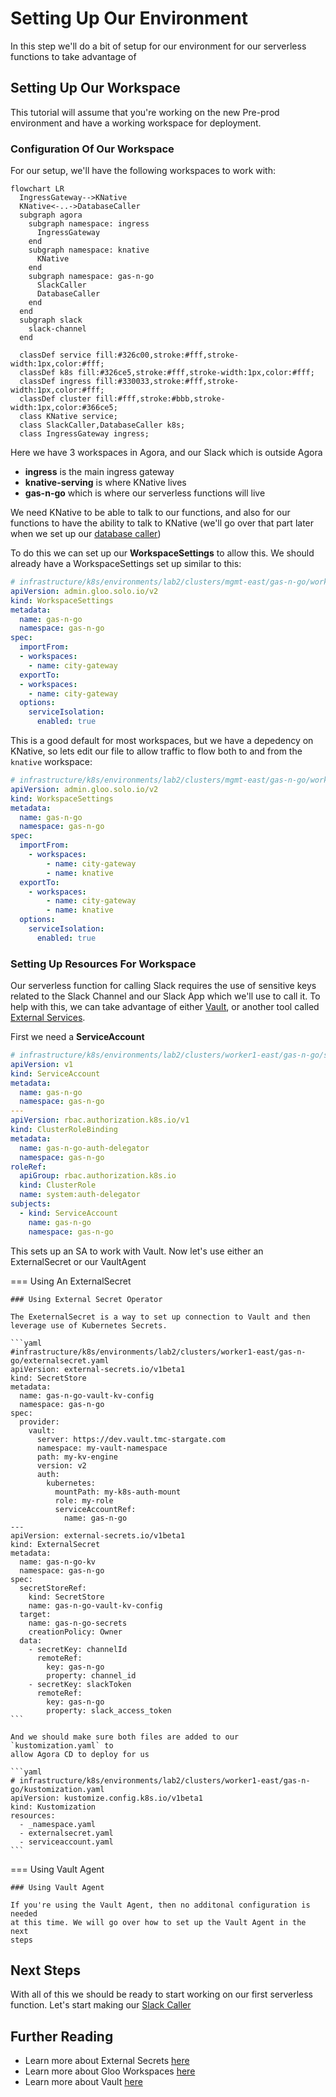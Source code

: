 # Setting Up Our Environment

In this step we'll do a bit of setup for our environment for our serverless
functions to take advantage of

## Setting Up Our Workspace

This tutorial will assume that you're working on the new Pre-prod environment
and have a working workspace for deployment.

### Configuration Of Our Workspace

For our setup, we'll have the following workspaces to work with:

```mermaid
flowchart LR
  IngressGateway-->KNative
  KNative<-..->DatabaseCaller
  subgraph agora
    subgraph namespace: ingress
      IngressGateway
    end
    subgraph namespace: knative
      KNative
    end
    subgraph namespace: gas-n-go
      SlackCaller
      DatabaseCaller
    end
  end
  subgraph slack
    slack-channel
  end

  classDef service fill:#326c00,stroke:#fff,stroke-width:1px,color:#fff;
  classDef k8s fill:#326ce5,stroke:#fff,stroke-width:1px,color:#fff;
  classDef ingress fill:#330033,stroke:#fff,stroke-width:1px,color:#fff;
  classDef cluster fill:#fff,stroke:#bbb,stroke-width:1px,color:#366ce5;
  class KNative service;
  class SlackCaller,DatabaseCaller k8s;
  class IngressGateway ingress;
```

Here we have 3 workspaces in Agora, and our Slack which is outside Agora

* **ingress** is the main ingress gateway
* **knative-serving** is where KNative lives
* **gas-n-go** which is where our serverless functions will live

We need KNative to be able to talk to our functions, and also for our functions
to have the ability to talk to KNative (we'll go over that part later when we
set up our [database caller](database_setup.md))

To do this we can set up our **WorkspaceSettings** to allow this. We should
already have a WorkspaceSettings set up similar to this:

```yaml
# infrastructure/k8s/environments/lab2/clusters/mgmt-east/gas-n-go/workspacesettings.yaml
apiVersion: admin.gloo.solo.io/v2
kind: WorkspaceSettings
metadata:
  name: gas-n-go
  namespace: gas-n-go
spec:
  importFrom:
  - workspaces:
    - name: city-gateway
  exportTo:
  - workspaces:
    - name: city-gateway
  options:
    serviceIsolation:
      enabled: true
```

This is a good default for most workspaces, but we have a depedency on KNative,
so lets edit our file to allow traffic to flow both to and from the `knative`
workspace:

```yaml
# infrastructure/k8s/environments/lab2/clusters/mgmt-east/gas-n-go/workspacesettings.yaml
apiVersion: admin.gloo.solo.io/v2
kind: WorkspaceSettings
metadata:
  name: gas-n-go
  namespace: gas-n-go
spec:
  importFrom:
    - workspaces:
        - name: city-gateway
        - name: knative
  exportTo:
    - workspaces:
        - name: city-gateway
        - name: knative
  options:
    serviceIsolation:
      enabled: true
```

### Setting Up Resources For Workspace

Our serverless function for calling Slack requires the use of sensitive keys
related to the Slack Channel and our Slack App which we'll use to call it. To
help with this, we can take advantage of either [Vault](../../../vault/docs/README.md),
or another tool called [External Services](https://external-secrets.io/latest/).

First we need a **ServiceAccount**

```yaml
# infrastructure/k8s/environments/lab2/clusters/worker1-east/gas-n-go/serviceaccount.yaml
apiVersion: v1
kind: ServiceAccount
metadata:
  name: gas-n-go
  namespace: gas-n-go
---
apiVersion: rbac.authorization.k8s.io/v1
kind: ClusterRoleBinding
metadata:
  name: gas-n-go-auth-delegator
  namespace: gas-n-go
roleRef:
  apiGroup: rbac.authorization.k8s.io
  kind: ClusterRole
  name: system:auth-delegator
subjects:
  - kind: ServiceAccount
    name: gas-n-go
    namespace: gas-n-go
```

This sets up an SA to work with Vault. Now let's use either an ExternalSecret or
our VaultAgent

=== Using An ExternalSecret

    ### Using External Secret Operator
    
    The ExeternalSecret is a way to set up connection to Vault and then
    leverage use of Kubernetes Secrets.

    ```yaml
    #infrastructure/k8s/environments/lab2/clusters/worker1-east/gas-n-go/externalsecret.yaml
    apiVersion: external-secrets.io/v1beta1
    kind: SecretStore
    metadata:
      name: gas-n-go-vault-kv-config
      namespace: gas-n-go
    spec:
      provider:
        vault:
          server: https://dev.vault.tmc-stargate.com
          namespace: my-vault-namespace
          path: my-kv-engine
          version: v2
          auth:
            kubernetes:
              mountPath: my-k8s-auth-mount
              role: my-role
              serviceAccountRef:
                name: gas-n-go
    ---
    apiVersion: external-secrets.io/v1beta1
    kind: ExternalSecret
    metadata:
      name: gas-n-go-kv
      namespace: gas-n-go
    spec:
      secretStoreRef:
        kind: SecretStore
        name: gas-n-go-vault-kv-config
      target:
        name: gas-n-go-secrets
        creationPolicy: Owner
      data:
        - secretKey: channelId
          remoteRef:
            key: gas-n-go
            property: channel_id
        - secretKey: slackToken
          remoteRef:
            key: gas-n-go
            property: slack_access_token
    ```
    
    And we should make sure both files are added to our `kustomization.yaml` to
    allow Agora CD to deploy for us
    
    ```yaml
    # infrastructure/k8s/environments/lab2/clusters/worker1-east/gas-n-go/kustomization.yaml
    apiVersion: kustomize.config.k8s.io/v1beta1
    kind: Kustomization
    resources:
      - _namespace.yaml
      - externalsecret.yaml
      - serviceaccount.yaml
    ```

=== Using Vault Agent

    ### Using Vault Agent

    If you're using the Vault Agent, then no additonal configuration is needed
    at this time. We will go over how to set up the Vault Agent in the next
    steps

## Next Steps

With all of this we should be ready to start working on our first serverless
function. Let's start making our [Slack Caller](slack_setup.md)

## Further Reading

* Learn more about External Secrets [here](https://external-secrets.io/latest/)
* Learn more about Gloo Workspaces [here](https://github.com/solo-io/solo-cop/blob/main/blogs/workspaces/Intro.md)
* Learn more about Vault [here](../../../vault/docs/README.md)